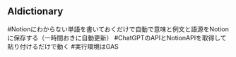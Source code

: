 ## AIdictionary
#Notionにわからない単語を書いておくだけで自動で意味と例文と語源をNotionに保存する（一時間おきに自動更新）
#ChatGPTのAPIとNotionAPIを取得して貼り付けるだけで動く 
#実行環境はGAS
